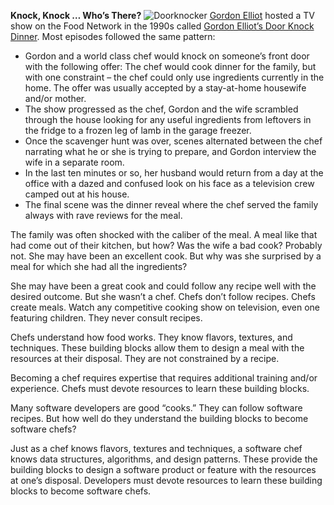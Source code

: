 
**Knock, Knock … Who’s There?**
![Doorknocker](https://www.oldwestiron.com/cdn/shop/articles/loadimage_1100x.jpg)
[Gordon Elliot](https://en.wikipedia.org/wiki/Gordon_Elliott_(journalist)) hosted a TV show on the Food Network in the 1990s called [Gordon Elliot’s Door Knock Dinner](https://en.wikipedia.org/wiki/Door_Knock_Dinners). Most episodes followed the same pattern:
* Gordon and a world class chef would knock on someone’s front door with the following offer: The chef would cook dinner for the family, but with one constraint – the chef could only use ingredients currently in the home. The offer was usually accepted by a stay-at-home housewife and/or mother.
* The show progressed as the chef, Gordon and the wife scrambled through the house looking for any useful ingredients from leftovers in the fridge to a frozen leg of lamb in the garage freezer.
* Once the scavenger hunt was over, scenes alternated between the chef narrating what he or she is trying to prepare, and Gordon interview the wife in a separate room.
* In the last ten minutes or so, her husband would return from a day at the office with a dazed and confused look on his face as a television crew camped out at his house.
* The final scene was the dinner reveal where the chef served the family always with rave reviews for the meal.
<p>The family was often shocked with the caliber of the meal. A meal like that had come out of their kitchen, but how? Was the wife a bad cook? Probably not. She may have been an excellent cook. But why was she surprised by a meal for which she had all the ingredients?</p>
<p>She may have been a great cook and could follow any recipe well with the desired outcome. But she wasn’t a chef. Chefs don’t follow recipes. Chefs create meals. Watch any competitive cooking show on television, even one featuring children. They never consult recipes.</p>
<p></p>Chefs understand how food works. They know flavors, textures, and techniques. These building blocks allow them to design a meal with the resources at their disposal. They are not constrained by a recipe.</p>
<p>Becoming a chef requires expertise that requires additional training and/or experience. Chefs must devote resources to learn these building blocks.</p>
<p>Many software developers are good “cooks.” They can follow software recipes. But how well do they understand the building blocks to become software chefs?</p>
<p>Just as a chef knows flavors, textures and techniques, a software chef knows data structures, algorithms, and design patterns. These provide the building blocks to design a software product or feature with the resources at one’s disposal. Developers must devote resources to learn these building blocks to become software chefs.</p>
